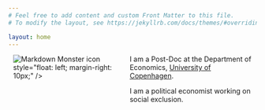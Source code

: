 ```yaml
---
# Feel free to add content and custom Front Matter to this file.
# To modify the layout, see https://jekyllrb.com/docs/themes/#overriding-theme-defaults

layout: home
---
```


<style>
  .container {
    display: flex;
    justify-content: center;
  }
  .column {
    margin: 0 10px; /* Adjust the margin as needed */
  }
</style>

<div class="container">
  <div class="column">
    <img src="portrait.jpg"
<!--      alt="Markdown Monster icon" -->
     style="float: left; margin-right: 10px;" />
  </div>
  <div class="column">
I am a Post-Doc at the Department of Economics,  <a href="https://www.economics.ku.dk/">University of Copenhagen</a>. 

I am a political economist working on social exclusion.
</div>
</div>



